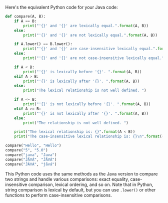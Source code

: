 Here's the equivalent Python code for your Java code:
```python
def compare(A, B):
    if A == B:
        print("'{}' and '{}' are lexically equal.".format(A, B))
    else:
        print("'{}' and '{}' are not lexically equal.".format(A, B))

    if A.lower() == B.lower():
        print("'{}' and '{}' are case-insensitive lexically equal.".format(A, B))
    else:
        print("'{}' and '{}' are not case-insensitive lexically equal.".format(A, B))

    if A < B:
        print("'{}' is lexically before '{}'. ".format(A, B))
    elif A > B:
        print("'{}' is lexically after '{}'. ".format(A, B))
    else:
        print("The lexical relationship is not well defined. ")

    if A <= B:
        print("'{}' is not lexically before '{}'. ".format(A, B))
    elif A >= B:
        print("'{}' is not lexically after '{}'. ".format(A, B))
    else:
        print("The relationship is not well defined. ")

    print("The lexical relationship is: {}".format(A < B))
    print("The case-insensitive lexical relationship is: {}\n".format((A.lower()) < (B.lower())))

compare("Hello", "Hello")
compare("5", "5.0")
compare("java", "Java")
compare("ĴÃVÁ", "ĴÃVÁ")
compare("ĴÃVÁ", "ĵãvá")
```
This Python code uses the same methods as the Java version to compare two strings and handle various comparisons: exact equality, case-insensitive comparison, lexical ordering, and so on. Note that in Python, string comparison is lexical by default, but you can use `.lower()` or other functions to perform case-insensitive comparisons.
